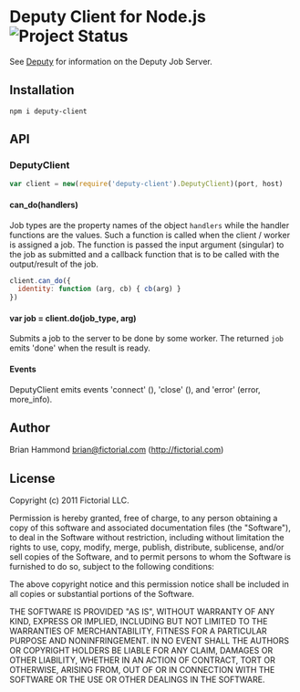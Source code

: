 # Deputy Client for Node.js ![Project Status](http://stillmaintained.com/fictorial/node-deputy.png)

See [Deputy](https://github.com/fictorial/deputy) for 
information on the Deputy Job Server.

## Installation

    npm i deputy-client

## API

### DeputyClient

````javascript
var client = new(require('deputy-client').DeputyClient)(port, host)
````

#### can_do(handlers)

Job types are the property names of the object `handlers` while the
handler functions are the values. Such a function is called when the
client / worker is assigned a job.  The function is passed the input
argument (singular) to the job as submitted and a callback function that
is to be called with the output/result of the job.

````javascript
client.can_do({
  identity: function (arg, cb) { cb(arg) }
})
````

#### var job = client.do(job_type, arg)

Submits a job to the server to be done by some worker.  The returned
`job` emits 'done' when the result is ready.

#### Events

DeputyClient emits events 'connect' (), 'close' (), and 'error' 
(error, more\_info).

## Author

Brian Hammond <brian@fictorial.com> (http://fictorial.com)

## License

Copyright (c) 2011 Fictorial LLC.

Permission is hereby granted, free of charge, to any person obtaining a copy of
this software and associated documentation files (the "Software"), to deal in
the Software without restriction, including without limitation the rights to
use, copy, modify, merge, publish, distribute, sublicense, and/or sell copies
of the Software, and to permit persons to whom the Software is furnished to do
so, subject to the following conditions:

The above copyright notice and this permission notice shall be included in all
copies or substantial portions of the Software.

THE SOFTWARE IS PROVIDED "AS IS", WITHOUT WARRANTY OF ANY KIND, EXPRESS OR
IMPLIED, INCLUDING BUT NOT LIMITED TO THE WARRANTIES OF MERCHANTABILITY,
FITNESS FOR A PARTICULAR PURPOSE AND NONINFRINGEMENT. IN NO EVENT SHALL THE
AUTHORS OR COPYRIGHT HOLDERS BE LIABLE FOR ANY CLAIM, DAMAGES OR OTHER
LIABILITY, WHETHER IN AN ACTION OF CONTRACT, TORT OR OTHERWISE, ARISING FROM,
OUT OF OR IN CONNECTION WITH THE SOFTWARE OR THE USE OR OTHER DEALINGS IN THE
SOFTWARE.


